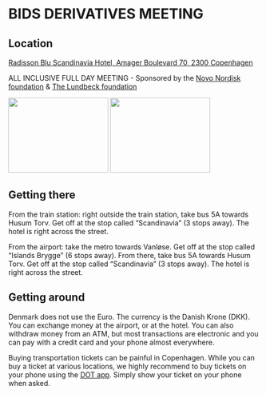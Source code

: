 # BIDS DERIVATIVES MEETING          

## Location

[Radisson Blu Scandinavia Hotel, Amager Boulevard 70, 2300 Copenhagen](https://www.radissonhotels.com/en-us/hotels/radisson-blu-copenhagen-scandinavia?cid=a:se+b:gmb+c:emea+i:local+e:rdb+d:nob+h:DKCPHSCA)

ALL INCLUSIVE FULL DAY MEETING - Sponsored by the [Novo Nordisk foundation](https://novonordiskfonden.dk/en/) & [The Lundbeck foundation](https://lundbeckfonden.com/en)

<img src="https://github.com/openneuropet/outreach/blob/main/Templates/Images/logo-Novo-Nordisk-Fonden.png" width="200" height="150"> <img src="https://github.com/openneuropet/outreach/blob/main/Templates/Images/Lundbeck.png" width="200" height="150">

## Getting there

From the train station: right outside the train station, take bus 5A towards Husum Torv. Get off at the stop called “Scandinavia” (3 stops away). The hotel is right across the street.

From the airport: take the metro towards Vanløse. Get off at the stop called “Islands Brygge” (6 stops away). From there, take bus 5A towards Husum Torv. Get off at the stop called “Scandinavia” (3 stops away). The hotel is right across the street.

## Getting around

Denmark does not use the Euro. The currency is the Danish Krone (DKK). You can exchange money at the airport, or at the hotel. You can also withdraw money from an ATM, but most transactions are electronic and you can pay with a credit card and your phone almost everywhere. 

Buying transportation tickets can be painful in Copenhagen. While you can buy a ticket at various locations, we highly recommend to buy tickets on your phone using the [DOT app](https://dinoffentligetransport.dk/en/tickets/sales-outlets/dot-tickets-app/). Simply show your ticket on your phone when asked.

